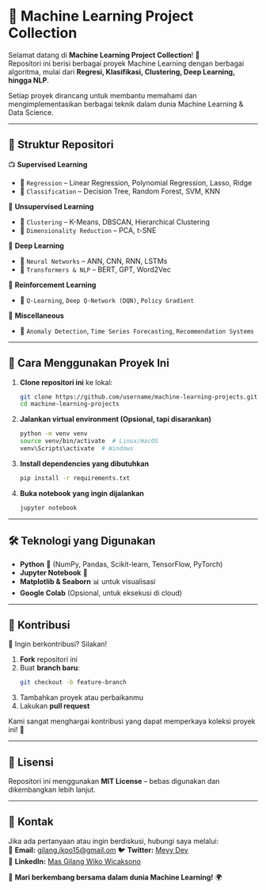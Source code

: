 # 🚀 Machine Learning Project Collection

Selamat datang di **Machine Learning Project Collection**! 🎯  
Repositori ini berisi berbagai proyek Machine Learning dengan berbagai algoritma, mulai dari **Regresi, Klasifikasi, Clustering, Deep Learning, hingga NLP**.

Setiap proyek dirancang untuk membantu memahami dan mengimplementasikan berbagai teknik dalam dunia Machine Learning & Data Science.

---

## 📂 Struktur Repositori

📺 **Supervised Learning**

- 📌 `Regression` – Linear Regression, Polynomial Regression, Lasso, Ridge
- 📌 `Classification` – Decision Tree, Random Forest, SVM, KNN

📀 **Unsupervised Learning**

- 📌 `Clustering` – K-Means, DBSCAN, Hierarchical Clustering
- 📌 `Dimensionality Reduction` – PCA, t-SNE

🔄 **Deep Learning**

- 📌 `Neural Networks` – ANN, CNN, RNN, LSTMs
- 📌 `Transformers & NLP` – BERT, GPT, Word2Vec

🚀 **Reinforcement Learning**

- 📌 `Q-Learning`, `Deep Q-Network (DQN)`, `Policy Gradient`

🔄 **Miscellaneous**

- 📌 `Anomaly Detection`, `Time Series Forecasting`, `Recommendation Systems`

---

## 🚀 Cara Menggunakan Proyek Ini

1. **Clone repositori ini** ke lokal:

   ```bash
   git clone https://github.com/username/machine-learning-projects.git
   cd machine-learning-projects
   ```

2. **Jalankan virtual environment (Opsional, tapi disarankan)**

   ```bash
   python -m venv venv
   source venv/bin/activate  # Linux/macOS
   venv\Scripts\activate  # Windows
   ```

3. **Install dependencies yang dibutuhkan**

   ```bash
   pip install -r requirements.txt
   ```

4. **Buka notebook yang ingin dijalankan**
   ```bash
   jupyter notebook
   ```

---

## 🛠 Teknologi yang Digunakan

- **Python** 🐍 (NumPy, Pandas, Scikit-learn, TensorFlow, PyTorch)
- **Jupyter Notebook** 👒
- **Matplotlib & Seaborn** 📊 untuk visualisasi
- **Google Colab** (Opsional, untuk eksekusi di cloud)

---

## 🤝 Kontribusi

🚀 Ingin berkontribusi? Silakan!

1. **Fork** repositori ini
2. Buat **branch baru**:
   ```bash
   git checkout -b feature-branch
   ```
3. Tambahkan proyek atau perbaikanmu
4. Lakukan **pull request**

Kami sangat menghargai kontribusi yang dapat memperkaya koleksi proyek ini! 🚀

---

## 🐜 Lisensi

Repositori ini menggunakan **MIT License** – bebas digunakan dan dikembangkan lebih lanjut.

---

## 📢 Kontak

Jika ada pertanyaan atau ingin berdiskusi, hubungi saya melalui:  
📩 **Email:** gilang.ikoo15@gmail.om
🐦 **Twitter:** [Meyy Dev](#)  
💼 **LinkedIn:** [Mas Gilang Wiko Wicaksono](https://www.linkedin.com/in/gilangikoo/)

🚀 **Mari berkembang bersama dalam dunia Machine Learning!** 🌍
